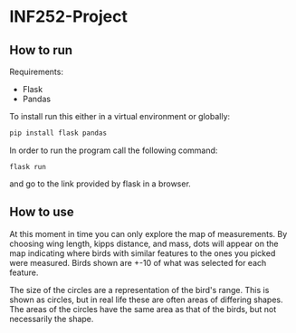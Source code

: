 # INF252-Project

## How to run

Requirements:
* Flask
* Pandas

To install run this either in a virtual environment or globally: 
```sh
pip install flask pandas
```

In order to run the program call the following command:
```
flask run
```
and go to the link provided by flask in a browser.

## How to use
At this moment in time you can only explore the map of measurements. By choosing wing length, kipps distance, and mass, dots will appear on the map indicating where birds with similar features to the ones you picked were measured.
Birds shown are +-10 of what was selected for each feature.

The size of the circles are a representation of the bird's range. This is shown as circles, but in real life these are often areas of differing shapes.
The areas of the circles have the same area as that of the birds, but not necessarily the shape.
